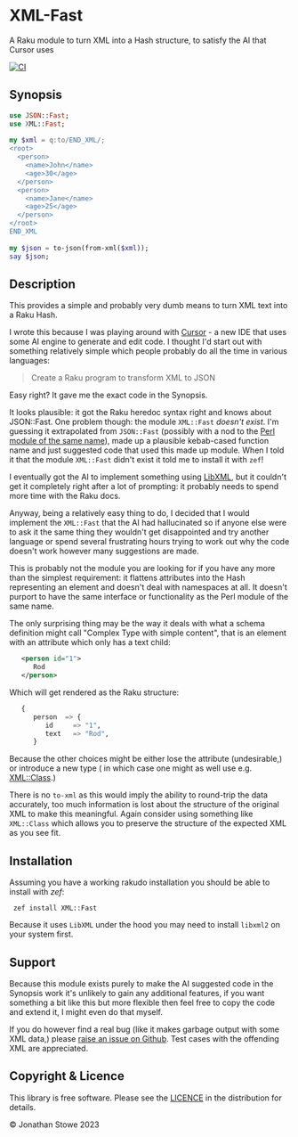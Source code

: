 # XML-Fast

A Raku module to turn XML into a Hash structure, to satisfy the AI that Cursor uses

[![CI](https://github.com/jonathanstowe/XML-Fast/actions/workflows/main.yml/badge.svg)](https://github.com/jonathanstowe/XML-Fast/actions/workflows/main.yml)

## Synopsis

```raku
use JSON::Fast;
use XML::Fast;
￼
my $xml = q:to/END_XML/;
<root>
  <person>
    <name>John</name>
    <age>30</age>
  </person>
  <person>
    <name>Jane</name>
    <age>25</age>
  </person>
</root>
END_XML
￼
my $json = to-json(from-xml($xml));
say $json;
```

## Description

This provides a simple and probably very dumb means to turn XML text into a Raku Hash.

I wrote this because I was playing around with [Cursor](https://www.cursor.so/) - a new IDE that uses some AI engine to generate and edit code.  I thought I'd start out with something relatively simple which people probably do all the time in various languages:

> Create a Raku program to transform XML to JSON

Easy right?  It gave me the exact code in the Synopsis.

It looks plausible: it got the Raku heredoc syntax right and knows about JSON::Fast.  One problem though: the module `XML::Fast` *doesn't exist*.  I'm guessing it extrapolated from `JSON::Fast` (possibly with a nod to the [Perl module of the same name](https://metacpan.org/pod/XML::Fast)), made up a plausible kebab-cased function name and just suggested code that used this made up module.  When I told it that the module `XML::Fast` didn't exist it told me to install it with `zef`!

I eventually got the AI to implement something using [LibXML](https://libxml-raku.github.io/LibXML-raku/), but it couldn't get  it completely right after a lot of prompting: it probably needs to spend more time with the Raku docs.

Anyway, being a relatively easy thing to do, I decided that I would implement the `XML::Fast` that the AI had hallucinated so if anyone else were to ask it the same thing they wouldn't get disappointed and try another language or spend several frustrating hours trying to work out why the code doesn't work however many suggestions are made.

This is probably not the module you are looking for if you have any more than the simplest requirement: it flattens attributes into the Hash representing an element and doesn't deal with namespaces at all.  It doesn't purport to have the same interface or functionality as the Perl module of the same name.

The only surprising thing may be the way it deals with what a schema definition might call "Complex Type with simple content", that is an element with an attribute which only has a text child:

```xml
   <person id="1">
      Rod
   </person>
```

Which will get rendered as the Raku structure:

```raku
   {
      person  => {
         id     => "1",
         text   => "Rod",
      }
```

Because the other choices might be either lose the attribute (undesirable,) or introduce a new type ( in which case one might as well use e.g. [XML::Class](https://github.com/jonathanstowe/XML-Class).)

There is no `to-xml` as this would imply the ability to round-trip the data accurately, too much information is lost about the structure of the original XML to make this meaningful. Again consider using something like `XML::Class` which allows you to preserve the structure of the expected XML as you see fit.


## Installation

Assuming you have a working rakudo installation you should be able to install with *zef*:


     zef install XML::Fast

Because it uses `LibXML` under the hood you may need to install `libxml2` on your system first.

## Support

Because this module exists purely to make the AI suggested code in the Synopsis work it's unlikely to gain any additional features, if you want something a bit like this but more flexible then feel free to copy the code and extend it, I might even do that myself.

If you do however find a real bug (like it makes garbage output with some XML data,) please [raise an issue on Github](https://github.com/jonathanstowe/XML-Fast/issues).  Test cases with the offending XML are appreciated.

## Copyright & Licence

This library is free software.  Please see the [LICENCE](LICENCE) in the distribution for details.

© Jonathan Stowe  2023
